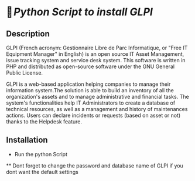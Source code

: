 # 🐍 _Python Script to install GLPI_

## Description
GLPI (French acronym: Gestionnaire Libre de Parc Informatique, or "Free IT Equipment Manager" in English) is an open source IT Asset Management, issue 
tracking system and service desk system.  This software is written in PHP and distributed as open-source software under the GNU General Public License.

GLPI is a web-based application helping companies to manage their information system.The solution is able to build an inventory of all the organization's 
assets and to manage administrative and financial tasks. The system's functionalities help IT Administrators to create a database of technical resources, 
as well as a management and history of maintenances actions. Users can declare incidents or requests (based on asset or not) thanks to the Helpdesk feature.

## Installation
- Run the python Script

** Dont forget to change the password and database name of GLPI if you dont want the default settings
